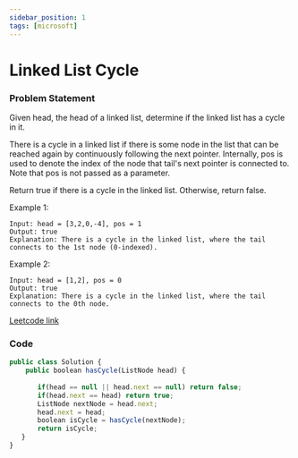 ```yaml
---
sidebar_position: 1
tags: [microsoft]
---
```


# Linked List Cycle 

### Problem Statement

Given head, the head of a linked list, determine if the linked list has a cycle in it.

There is a cycle in a linked list if there is some node in the list that can be reached again by continuously following the next pointer. Internally, pos is used to denote the index of the node that tail's next pointer is connected to. Note that pos is not passed as a parameter.

Return true if there is a cycle in the linked list. Otherwise, return false.


Example 1:

```
Input: head = [3,2,0,-4], pos = 1
Output: true
Explanation: There is a cycle in the linked list, where the tail connects to the 1st node (0-indexed).
```

Example 2:

```
Input: head = [1,2], pos = 0
Output: true
Explanation: There is a cycle in the linked list, where the tail connects to the 0th node.
```

[Leetcode link](https://leetcode.com/problems/linked-list-cycle/description/)

### Code

```jsx title="Java Code"
public class Solution {
    public boolean hasCycle(ListNode head) {
      
       if(head == null || head.next == null) return false;
       if(head.next == head) return true;
       ListNode nextNode = head.next; 
       head.next = head;
       boolean isCycle = hasCycle(nextNode);
       return isCycle;
   }
}
```
